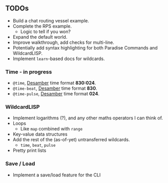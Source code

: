 ## TODOs

-   Build a chat routing vessel example.
-   Complete the RPS example.
    -   Logic to tell if you won?
-   Expand the default world.
-   Improve walkthrough, add checks for multi-line.
-   Potentially add syntax highlighting for both Paradise Commands and WildcardLISP.
-   Implement `learn`-based docs for wildcards.

### Time - in progress

-   `@time`, [Desamber](https://wiki.xxiivv.com/Desamber) time format **830:024**.
-   `@time-beat`, [Desamber](https://wiki.xxiivv.com/Desamber) time format **830**.
-   `@time-pulse`, [Desamber](https://wiki.xxiivv.com/Desamber) time format **024**.

### WildcardLISP

-   Implement logarithms (?), and any other maths operators I can think of.
-   Loops
    -   Like `map` combined with `range`
-   Key-value data structures
-   Add the rest of the (as-of-yet) untransferred wildcards.
    -   `time`, `beat`, `pulse`
-   Pretty print lists

### Save / Load

-   Implement a save/load feature for the CLI
